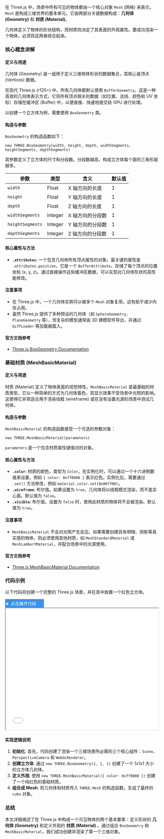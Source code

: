 在 Three.js 中，场景中所有可见的物体都由一个核心对象 `Mesh` (网格) 来表示。`Mesh` 是构成三维世界的基本单元，它由两部分关键数据构成：**几何体 (Geometry)** 和 **材质 (Material)**。

几何体定义了物体的形状结构，而材质则决定了其表面的外观属性。要成功渲染一个物体，必须将这两者结合起来。

### 核心概念讲解

#### 定义与用途

几何体 (Geometry) 是一组用于定义三维物体形状的数据集合，其核心是顶点 (Vertices) 数据。

在现代 Three.js (r125+) 中，所有几何体都默认使用 `BufferGeometry`。这是一种高效的几何体表示方式，它将所有顶点相关的数据（如位置、法线、颜色和 UV 坐标）存储在缓冲区 (Buffer) 中，以便直接、快速地提交给 GPU 进行处理。

以创建一个立方体为例，需要使用 `BoxGeometry` 类。

#### 构造与参数

`BoxGeometry` 的构造函数如下：

`new THREE.BoxGeometry(width, height, depth, widthSegments, heightSegments, depthSegments)`

其参数定义了立方体的尺寸和分段数。分段数越高，构成立方体每个面的三角形就越多。

| 参数             | 类型    | 含义             | 默认值 |
| ---------------- | ------- | ---------------- | ------ |
| `width`          | Float   | X 轴方向的长度   | 1      |
| `height`         | Float   | Y 轴方向的长度   | 1      |
| `depth`          | Float   | Z 轴方向的长度   | 1      |
| `widthSegments`  | Integer | X 轴方向的分段数 | 1      |
| `heightSegments` | Integer | Y 轴方向的分段数 | 1      |
| `depthSegments`  | Integer | Z 轴方向的分段数 | 1      |

#### 核心属性与方法

- **`.attributes`**: 一个包含几何体所有顶点属性的对象。最关键的属性是 `.attributes.position`，它是一个 `BufferAttribute`，存储了每个顶点的位置坐标 (x, y, z)。通过直接操作这些缓冲区数据，可以实现对几何体形状的高性能修改。

#### 注意事项

- 在 Three.js 中，一个几何体实例可以被多个 `Mesh` 对象复用，这有助于减少内存占用。
- 虽然 Three.js 提供了多种预设的几何体（如 `SphereGeometry`、`PlaneGeometry` 等），但复杂的模型通常由 3D 建模软件导出，并通过 `GLTFLoader` 等加载器载入。

#### 官方文档参考

- [Three.js BoxGeometry Documentation](https://threejs.org/docs/#api/zh/geometries/BoxGeometry "null")

### 基础材质 (MeshBasicMaterial)

#### 定义与用途

材质 (Material) 定义了物体表面的视觉特性。`MeshBasicMaterial` 是最基础的材质类型，它以一种简单的方式为几何体着色，其显示效果不受场景中光照的影响。这使得它非常适合用于渲染线框 (wireframe) 或在没有设置光源的场景中测试几何体。

#### 构造与参数

`MeshBasicMaterial` 的构造函数接受一个可选的参数对象：

`new THREE.MeshBasicMaterial(parameters)`

`parameters` 是一个包含材质属性键值对的对象。

#### 核心属性与方法

- **`.color`**: 材质的颜色，类型为 `Color`。在实例化时，可以通过一个十六进制数值来设置，例如 `{ color: 0xff0000 }` 表示红色。实例化后，需要通过 `.set()` 方法修改，例如 `material.color.set(0x00ff00)`。
- **`.wireframe`**: 布尔值。如果设置为 `true`，几何体将以线框模式渲染，而不是实心面。默认值为 `false`。
- **`.visible`**: 布尔值。设置为 `false` 时，使用此材质的物体将不会被渲染。默认值为 `true`。

#### 注意事项

- `MeshBasicMaterial` 不会对光照产生反应。如果需要创建具有明暗、阴影等真实感的物体，则必须使用其他材质，如 `MeshStandardMaterial` 或 `MeshLambertMaterial`，并配合场景中的光源使用。

#### 官方文档参考

- [Three.js MeshBasicMaterial Documentation](https://threejs.org/docs/#api/zh/materials/MeshBasicMaterial "null")

### 代码示例

以下代码将创建一个完整的 Three.js 场景，并在其中放置一个红色立方体。

<details>
  <summary style="color: #fff;background:#3992e6;padding: 4px;width: 120px;cursor:pointer;">点击展开代码</summary>

```js
<!DOCTYPE html>
<html lang="zh">
<head>
    <meta charset="UTF-8">
    <meta name="viewport" content="width=device-width, initial-scale=1.0">
    <title>Three.js 第一个物体</title>
    <style>
        body { margin: 0; }
        canvas { display: block; }
    </style>
</head>
<body>
    <script type="importmap">
        {
            "imports": {
                "three": "https://unpkg.com/three@0.160.0/build/three.module.js"
            }
        }
    </script>
    <script type="module">
        // 导入 Three.js 核心库
        import * as THREE from 'three';

        // 1. 创建场景 (Scene)
        // 场景是所有三维对象的容器
        const scene = new THREE.Scene();

        // 2. 创建相机 (Camera)
        // PerspectiveCamera (透视相机) 用于模拟人眼视觉
        // 参数: 视野角度(FOV), 宽高比(aspect ratio), 近裁剪面(near), 远裁剪面(far)
        const camera = new THREE.PerspectiveCamera(75, window.innerWidth / window.innerHeight, 0.1, 1000);
        camera.position.z = 5; // 将相机向后移动，以便观察物体

        // 3. 创建渲染器 (Renderer)
        // WebGLRenderer 使用 WebGL 来在 <canvas> 上绘制场景
        const renderer = new THREE.WebGLRenderer();
        renderer.setSize(window.innerWidth, window.innerHeight); // 设置渲染尺寸
        document.body.appendChild(renderer.domElement); // 将渲染器的 canvas 元素添加到页面中

        // 4. 创建几何体 (Geometry)
        // BoxGeometry 用于创建一个长方体
        // 参数: width, height, depth
        const geometry = new THREE.BoxGeometry(1, 1, 1);

        // 5. 创建材质 (Material)
        // MeshBasicMaterial 是一种不受光照影响的基础材质
        // 参数: 一个包含材质属性的对象，这里设置颜色为红色 (0xff0000)
        const material = new THREE.MeshBasicMaterial({ color: 0xff0000 });

        // 6. 创建网格 (Mesh)
        // 网格对象由几何体和材质构成
        const cube = new THREE.Mesh(geometry, material);

        // 7. 将网格添加到场景中
        scene.add(cube);

        // 使用相机渲染场景
        renderer.render(scene, camera);
    </script>
</body>
</html>
```

</details>
<iframe src="step1/box/demo.html" width="100%" height="400"></iframe>

#### 实现逻辑说明

1. **初始化**: 首先，代码创建了渲染一个三维场景所必需的三个核心组件：`Scene`、`PerspectiveCamera` 和 `WebGLRenderer`。
2. **创建立方体**: 通过 `new THREE.BoxGeometry(1, 1, 1)` 创建了一个 1x1x1 大小的立方体几何体。
3. **定义外观**: 使用 `new THREE.MeshBasicMaterial({ color: 0xff0000 })` 创建了一个纯红色的基础材质。
4. **组合成 Mesh**: 将几何体和材质传入 `THREE.Mesh` 的构造函数，生成了最终的 `cube` 对象。

### 总结

本文详细阐述了在 Three.js 中构成一个可见物体的两个基本要素：定义形状的 **几何体 (Geometry)** 和定义外观的 **材质 (Material)** 。通过组合 `BoxGeometry` 和 `MeshBasicMaterial`，我们成功创建并渲染了第一个三维对象。
